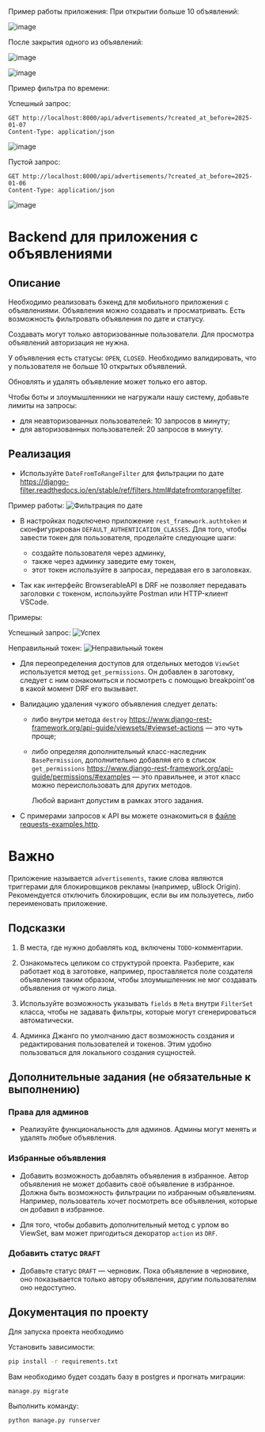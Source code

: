 Пример работы приложения:
При открытии больше 10 объявлений:

![image](https://github.com/user-attachments/assets/3a73be55-a5b4-4023-888e-127b22c5d236)

После закрытия одного из объявлений:

![image](https://github.com/user-attachments/assets/b279d90b-c41c-40a0-a621-b20afe9c0fb0)

![image](https://github.com/user-attachments/assets/13ffc15e-0124-4a89-b39c-5cfe77741b6e)

Пример фильтра по времени:

Успешный запрос:
```
GET http://localhost:8000/api/advertisements/?created_at_before=2025-01-07
Content-Type: application/json

```

![image](https://github.com/user-attachments/assets/712c31b9-bf77-4fa4-9858-0da3e8e3f819)

Пустой запрос:
```
GET http://localhost:8000/api/advertisements/?created_at_before=2025-01-06
Content-Type: application/json

```
![image](https://github.com/user-attachments/assets/d3e54826-3638-4fa4-b701-217a323a6499)


# Backend для приложения с объявлениями

## Описание

Необходимо реализовать бэкенд для мобильного приложения с объявлениями. Объявления можно создавать и просматривать. Есть возможность фильтровать объявления по дате и статусу.

Создавать могут только авторизованные пользователи. Для просмотра объявлений авторизация не нужна.

У объявления есть статусы: `OPEN`, `CLOSED`. Необходимо валидировать, что у пользователя не больше 10 открытых объявлений.

Обновлять и удалять объявление может только его автор.

Чтобы боты и злоумышленники не нагружали нашу систему, добавьте лимиты на запросы:

- для неавторизованных пользователей: 10 запросов в минуту;
- для авторизованных пользователей: 20 запросов в минуту.

## Реализация

- Используйте `DateFromToRangeFilter` для фильтрации по дате https://django-filter.readthedocs.io/en/stable/ref/filters.html#datefromtorangefilter.

Пример работы:
![Фильтрация по дате](./screenshots/date_filter.png)

- В настройках подключено приложение `rest_framework.authtoken` и сконфигурирован `DEFAULT_AUTHENTICATION_CLASSES`. Для того, чтобы завести токен для пользователя, проделайте следующие шаги:

  - создайте пользователя через админку,
  - также через админку заведите ему токен,
  - этот токен используйте в запросах, передавая его в заголовках.

- Так как интерфейс BrowserableAPI в DRF не позволяет передавать заголовки с токеном, используйте Postman или HTTP-клиент VSCode.

Примеры:

Успешный запрос:
![Успех](./screenshots/success.png)

Неправильный токен:
![Неправильный токен](./screenshots/bad_token.png)

- Для переопределения доступов для отдельных методов `ViewSet` используется метод `get_permissions`. Он добавлен в заготовку, следует с ним ознакомиться и посмотреть с помощью breakpoint'ов в какой момент DRF его вызывает.

- Валидацию удаления чужого объявления следует делать:

  - либо внутри метода `destroy` https://www.django-rest-framework.org/api-guide/viewsets/#viewset-actions — это чуть проще;
  - либо определяя дополнительный класс-наследник `BasePermission`, дополнительно добавляя его в список `get_permissions` https://www.django-rest-framework.org/api-guide/permissions/#examples — это правильнее, и этот класс можно переиспользовать для других методов.

    Любой вариант допустим в рамках этого задания.

- С примерами запросов к API вы можете ознакомиться в [файле requests-examples.http](./requests-examples.http).

# Важно

Приложение называется `advertisements`, такие слова являются триггерами для блокировщиков рекламы (например, uBlock Origin). Рекомендуется отключить блокировщик, если вы им пользуетесь, либо переименовать приложение.

## Подсказки

1. В места, где нужно добавлять код, включены `TODO`-комментарии.

2. Ознакомьтесь целиком со структурой проекта. Разберите, как работает код в заготовке, например, проставляется поле создателя объявления таким образом, чтобы злоумышленник не мог создавать объявления от чужого лица.

3. Используйте возможность указывать `fields` в `Meta` внутри `FilterSet` класса, чтобы не задавать фильтры, которые могут сгенерироваться автоматически.

4. Админка Джанго по умолчанию даст возможность создания и редактирования пользователей и токенов. Этим удобно пользоваться для локального создания сущностей.

## Дополнительные задания (не обязательные к выполнению)

### Права для админов

- Реализуйте функциональность для админов. Админы могут менять и удалять любые объявления.

### Избранные объявления

- Добавить возможность добавлять объявления в избранное. Автор объявления не может добавить своё объявление в избранное. Должна быть возможность фильтрации по избранным объявлениям. Например, пользователь хочет посмотреть все объявления, которые он добавил в избранное.

- Для того, чтобы добавить дополнительный метод с урлом во ViewSet, вам может пригодиться декоратор `action` из `DRF`.

### Добавить статус `DRAFT`

- Добавьте статус `DRAFT` — черновик. Пока объявление в черновике, оно показывается только автору объявления, другим пользователям оно недоступно.

## Документация по проекту

Для запуска проекта необходимо

Установить зависимости:

```bash
pip install -r requirements.txt
```

Вам необходимо будет создать базу в postgres и прогнать миграции:

```base
manage.py migrate
```

Выполнить команду:

```bash
python manage.py runserver
```
